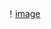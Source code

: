 





！[image](https://github.com/Georgeliin/harmonyos-deepseek-api/blob/main/HarmonyOS/img/demo.png)
